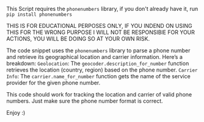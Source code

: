 This Script requires the `phonenumbers` library, if you don't already have it, run `pip install phonenumbers`

THIS IS FOR EDUCATIONAL PERPOSES ONLY, IF YOU INDEND ON USING THIS FOR THE WRONG PURPOSE I WILL NOT BE RESPONSIBlE FOR YOUR ACTIONS, YOU WILL BE DOING SO AT YOUR OWN RISK.

The code snippet uses the `phonenumbers` library to parse a phone number and retrieve its geographical location and carrier information.
Here’s a breakdown:
`Geolocation`: The `geocoder.description_for_number` function retrieves the location (country, region) based on the phone number.
`Carrier Info`: The `carrier.name_for_number` function gets the name of the service provider for the given phone number.

This code should work for tracking the location and carrier of valid phone numbers.
Just make sure the phone number format is correct.

Enjoy :)

